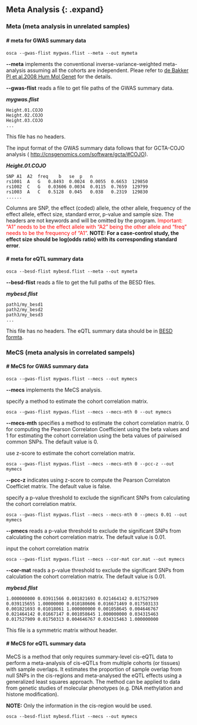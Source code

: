 
## Meta Analysis {: .expand}

### Meta (meta analysis in unrelated samples)

#### \# meta for GWAS summary data

```
osca --gwas-flist mygwas.flist --meta --out mymeta
```
**\--meta** implements the conventional inverse-variance-weighted meta-analysis assuming all the cohorts are independent. Pleae refer to [de Bakker PI et al.2008 Hum Mol Genet](https://academic.oup.com/hmg/article/17/R2/R122/2527210) for the details.

**\--gwas-flist** reads a file to get file paths of the GWAS summary data.

***mygwas.flist***

```
Height.01.COJO
Height.02.COJO
Height.03.COJO
...                    
```
This file has no headers. 

The input format of the GWAS summary data follows that for GCTA-COJO analysis (
<http://cnsgenomics.com/software/gcta/#COJO>).

***Height.01.COJO***
```
SNP	A1	A2	freq	b	se	p	n
rs1001	A	G	0.8493 	0.0024 	0.0055 	0.6653	129850
rs1002	C	G	0.03606	0.0034	0.0115	0.7659	129799
rs1003	A	C	0.5128	0.045	0.038	0.2319	129830
......
```
Columns are SNP, the effect (coded) allele, the other allele, frequency of the effect allele, effect size, standard error, p-value and sample size. The headers are not keywords and will be omitted by the program. <font color='red'>Important: “A1” needs to be the effect allele with “A2” being the other allele and “freq” needs to be the frequency of “A1”</font>. **NOTE: For a case-control study, the effect size should be log(odds ratio) with its corresponding standard error**.

#### \# meta for eQTL summary data

```
osca --besd-flist mybesd.flist --meta --out mymeta
```
**\--besd-flist** reads a file to get the full paths of the BESD files.

***mybesd.flist***

```
path1/my_besd1
path2/my_besd2
path3/my_besd3
...                   
```
This file has no headers. The eQTL summary data should be in [BESD formta](#BESDformat).

### MeCS (meta analysis in correlated sampels)

#### \# MeCS for GWAS summary data

```
osca --gwas-flist mygwas.flist --mecs --out mymecs
```
**\--mecs** implements the MeCS analysis.

specify a method to estimate the cohort correlation matrix.

```
osca --gwas-flist mygwas.flist --mecs --mecs-mth 0 --out mymecs
```
**\--mecs-mth** specifies a method to estimate the cohort correlation matrix. 0 for computing the Pearson Correlaton Coefficient using the beta values and 1 for estimating the cohort correlation using the beta values of pairwised common SNPs. The default value is 0.

use z-score to estimate the cohort correlation matrix.
```
osca --gwas-flist mygwas.flist --mecs --mecs-mth 0 --pcc-z --out mymecs
```
**\--pcc-z** indicates using z-score to compute the Pearson Correlaton Coefficiet matrix. The default value is false.

specify a p-value threshold to exclude the significant SNPs from calculating the cohort correlation matrix.
```
osca --gwas-flist mygwas.flist --mecs --mecs-mth 0 --pmecs 0.01 --out mymecs
```
**\--pmecs** reads a p-value threshold to exclude the significant SNPs from calculating the cohort correlation matrix. The default value is 0.01. 

input the cohort correlation matrix
```
osca --gwas-flist mygwas.flist --mecs --cor-mat cor.mat --out mymecs
```
**\--cor-mat** reads a p-value threshold to exclude the significant SNPs from calculation the cohort correlation matrix. The default value is 0.01. 

***mybesd.flist***
```
1.000000000 0.03911566 0.001821693 0.021464142 0.017527909
0.039115655 1.00000000 0.010180606 0.016671469 0.017503133
0.001821693 0.01018061 1.000000000 0.001058645 0.004646767
0.021464142 0.01667147 0.001058645 1.000000000 0.034315463
0.017527909 0.01750313 0.004646767 0.034315463 1.000000000
```
This file is a symmetric matrix without header.

#### \# MeCS for eQTL summary data

MeCS is a method that only requires summary-level cis-eQTL data to perform a meta-analysis of cis-eQTLs from multiple cohorts (or tissues) with sample overlaps. It estimates the proportion of sample overlap from null SNPs in the cis-regions and meta-analysed the eQTL effects using a generalized least squares approach. The method can be applied to data from genetic studies of molecular phenotypes (e.g. DNA methylation and histone modification).

**NOTE:**  Only the information in the cis-region would be used.

```
osca --besd-flist mybesd.flist --mecs --out mymecs
```

